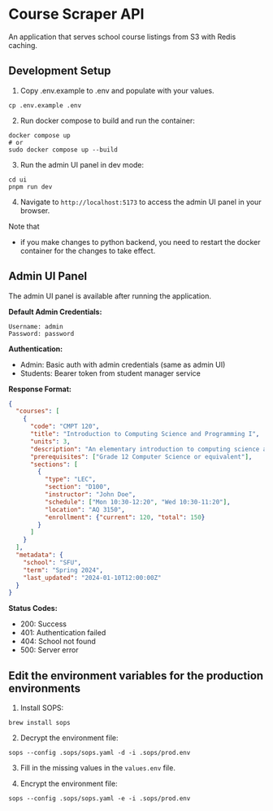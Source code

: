 # Course Scraper API

An application that serves school course listings from S3 with Redis caching.

## Development Setup  
1. Copy .env.example to .env and populate with your values.
```
cp .env.example .env
```

2. Run docker compose to build and run the container:  
```
docker compose up
# or
sudo docker compose up --build
```

3. Run the admin UI panel in dev mode:  
```
cd ui
pnpm run dev
```

4. Navigate to `http://localhost:5173` to access the admin UI panel in your browser.  

Note that  
- if you make changes to python backend, you need to restart the docker container for the changes to take effect.


## Admin UI Panel

The admin UI panel is available after running the application.

**Default Admin Credentials:**
```
Username: admin
Password: password
```

**Authentication:**
- Admin: Basic auth with admin credentials (same as admin UI)
- Students: Bearer token from student manager service

**Response Format:**
```json
{
  "courses": [
    {
      "code": "CMPT 120",
      "title": "Introduction to Computing Science and Programming I",
      "units": 3,
      "description": "An elementary introduction to computing science and computer programming...",
      "prerequisites": ["Grade 12 Computer Science or equivalent"],
      "sections": [
        {
          "type": "LEC",
          "section": "D100",
          "instructor": "John Doe",
          "schedule": ["Mon 10:30-12:20", "Wed 10:30-11:20"],
          "location": "AQ 3150",
          "enrollment": {"current": 120, "total": 150}
        }
      ]
    }
  ],
  "metadata": {
    "school": "SFU",
    "term": "Spring 2024",
    "last_updated": "2024-01-10T12:00:00Z"
  }
}
```

**Status Codes:**
- 200: Success
- 401: Authentication failed
- 404: School not found
- 500: Server error

## Edit the environment variables for the production environments

1. Install SOPS:
```
brew install sops
```

2. Decrypt the environment file:
```
sops --config .sops/sops.yaml -d -i .sops/prod.env
```

3. Fill in the missing values in the `values.env` file.

4. Encrypt the environment file:
```
sops --config .sops/sops.yaml -e -i .sops/prod.env
```